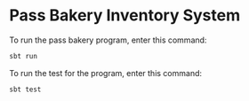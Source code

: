 # Pass Bakery Inventory System

To run the pass bakery program, enter this command:
```bash
sbt run
```

To run the test for the program, enter this command:
```bash
sbt test
```
